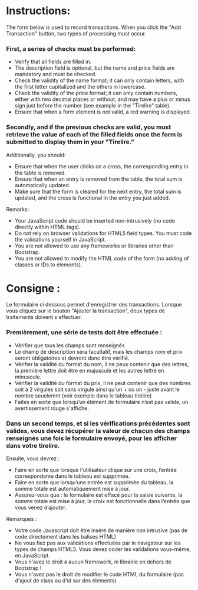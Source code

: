 # Instructions:

The form below is used to record transactions. When you click the "Add Transaction" button, two types of processing must occur.
### First, a series of checks must be performed:

- Verify that all fields are filled in.
- The description field is optional, but the name and price fields are mandatory and must be checked.
- Check the validity of the name format; it can only contain letters, with the first letter capitalized and the others in lowercase.
- Check the validity of the price format; it can only contain numbers, either with two decimal places or without, and may have a plus or minus sign just before the number (see example in the "Tirelire" table).
- Ensure that when a form element is not valid, a red warning is displayed.

### Secondly, and if the previous checks are valid, you must retrieve the value of each of the filled fields once the form is submitted to display them in your "Tirelire."

Additionally, you should:

- Ensure that when the user clicks on a cross, the corresponding entry in the table is removed.
- Ensure that when an entry is removed from the table, the total sum is automatically updated.
- Make sure that the form is cleared for the next entry, the total sum is updated, and the cross is functional in the entry you just added.

Remarks:

- Your JavaScript code should be inserted non-intrusively (no code directly within HTML tags).
- Do not rely on browser validations for HTML5 field types. You must code the validations yourself in JavaScript.
- You are not allowed to use any frameworks or libraries other than Bootstrap.
- You are not allowed to modify the HTML code of the form (no adding of classes or IDs to elements).

# Consigne : 

Le formulaire ci dessous permet d'enregistrer des transactions.
Lorsque vous cliquez sur le bouton "Ajouter la transaction", deux types de traitements doivent s'effectuer.

### Premièrement, une série de tests doit être effectuée :

- Vérifier que tous les champs sont renseignés
- Le champ de description sera facultatif, mais les champs nom et prix seront obligatoires et devront donc être vérifié.
- Vérifier la validité du format du nom, il ne peux contenir que des lettres, la première lettre doit être en majuscule et les autres lettre en minuscule.
- Vérifier la validité du format du prix, il ne peut contenir que des nombres soit à 2 virgules soit sans virgule ainsi qu'un + ou un - juste avant le nombre seuelemnt (voir exemple dans le tableau tirelire)
- Faites en sorte que lorsqu’un élément de formulaire n’est pas valide, un avertissement rouge s'affiche.

### Dans un second temps, et si les vérifications précédentes sont valides, vous devez récupérer la valeur de chacun des champs renseignés une fois le formulaire envoyé, pour les afficher dans votre tirelire.

Ensuite, vous devrez :

- Faire en sorte que lorsque l'utilisateur clique sur une croix, l’entrée correspondante dans le tableau est supprimée.
- Faire en sorte que lorsqu’une entrée est supprimée du tableau, la somme totale est automatiquement mise à jour.
- Assurez-vous que : le formulaire est effacé pour la saisie suivante, la somme totale est mise à jour, la croix est fonctionnelle dans l’entrée que vous venez d’ajouter.

Remarques :
- Votre code Javascript doit être inséré de manière non intrusive (pas de code directement dans les balises HTML)
- Ne vous fiez pas aux validations effectuées par le navigateur sur les types de champs HTML5. Vous devez coder les validations vous-même, en JavaScript.
- Vous n'avez le droit à aucun framework, ni librairie en dehors de Bootstrap !
- Vous n'avez pas le droit de modifier le code HTML du formulaire (pas d'ajout de class ou d'id sur des élements)

